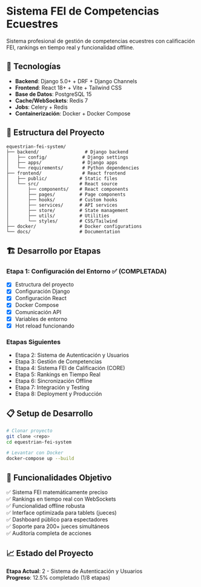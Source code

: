# Sistema FEI de Competencias Ecuestres

Sistema profesional de gestión de competencias ecuestres con calificación FEI, rankings en tiempo real y funcionalidad offline.

## 🚀 Tecnologías

- **Backend**: Django 5.0+ + DRF + Django Channels
- **Frontend**: React 18+ + Vite + Tailwind CSS
- **Base de Datos**: PostgreSQL 15
- **Cache/WebSockets**: Redis 7
- **Jobs**: Celery + Redis
- **Containerización**: Docker + Docker Compose

## 📁 Estructura del Proyecto

```
equestrian-fei-system/
├── backend/                 # Django backend
│   ├── config/             # Django settings
│   ├── apps/               # Django apps
│   └── requirements/       # Python dependencies
├── frontend/               # React frontend
│   ├── public/            # Static files
│   └── src/               # React source
│       ├── components/    # React components
│       ├── pages/         # Page components
│       ├── hooks/         # Custom hooks
│       ├── services/      # API services
│       ├── store/         # State management
│       ├── utils/         # Utilities
│       └── styles/        # CSS/Tailwind
├── docker/                # Docker configurations
└── docs/                  # Documentation
```

## 🏗️ Desarrollo por Etapas

### Etapa 1: Configuración del Entorno ✅ (COMPLETADA)
- [x] Estructura del proyecto
- [x] Configuración Django
- [x] Configuración React
- [x] Docker Compose
- [x] Comunicación API
- [x] Variables de entorno
- [x] Hot reload funcionando

### Etapas Siguientes
- Etapa 2: Sistema de Autenticación y Usuarios
- Etapa 3: Gestión de Competencias
- Etapa 4: Sistema FEI de Calificación (CORE)
- Etapa 5: Rankings en Tiempo Real
- Etapa 6: Sincronización Offline
- Etapa 7: Integración y Testing
- Etapa 8: Deployment y Producción

## 📋 Setup de Desarrollo

```bash
# Clonar proyecto
git clone <repo>
cd equestrian-fei-system

# Levantar con Docker
docker-compose up --build
```

## 🎯 Funcionalidades Objetivo

✅ Sistema FEI matemáticamente preciso  
✅ Rankings en tiempo real con WebSockets  
✅ Funcionalidad offline robusta  
✅ Interface optimizada para tablets (jueces)  
✅ Dashboard público para espectadores  
✅ Soporte para 200+ jueces simultáneos  
✅ Auditoría completa de acciones  

## 📈 Estado del Proyecto

**Etapa Actual**: 2 - Sistema de Autenticación y Usuarios  
**Progreso**: 12.5% completado (1/8 etapas)